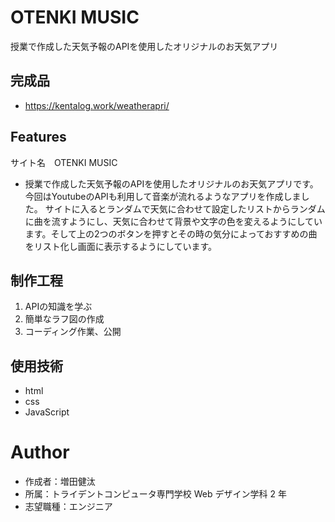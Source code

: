 # OTENKI MUSIC


授業で作成した天気予報のAPIを使用したオリジナルのお天気アプリ

## 完成品

- https://kentalog.work/weatherapri/

## Features
サイト名　OTENKI MUSIC
- 授業で作成した天気予報のAPIを使用したオリジナルのお天気アプリです。今回はYoutubeのAPIも利用して音楽が流れるようなアプリを作成しました。 サイトに入るとランダムで天気に合わせて設定したリストからランダムに曲を流すようにし、天気に合わせて背景や文字の色を変えるようにしています。そして上の2つのボタンを押すとその時の気分によっておすすめの曲をリスト化し画面に表示するようにしています。

## 制作工程
1. APIの知識を学ぶ
2. 簡単なラフ図の作成
3. コーディング作業、公開


## 使用技術

- html
- css
- JavaScript

# Author

- 作成者：増田健汰
- 所属：トライデントコンピュータ専門学校 Web デザイン学科 2 年
- 志望職種：エンジニア